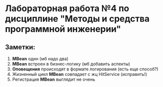 # Лабораторная работа №4 по дисциплине "Методы и средства программной инженерии"

## Заметки:

1) **MBean** один (мб надо два)
2) **MBean** встроен в бизнес-логику (мб добавить аспекты)
3) **Оповещения** происходят в формате логирования (есть еще способ?)
4) Жизненный цикл **MBean** совпадает с жц HitService (исправить!)
5) Регистрация **MBean** выглядит не очень
